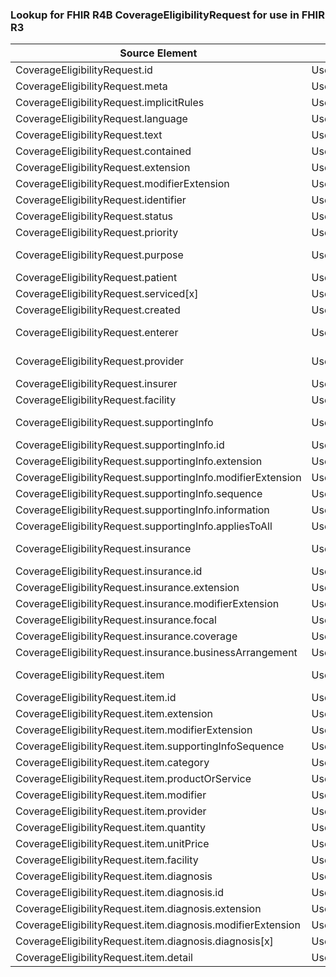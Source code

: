 ### Lookup for FHIR R4B CoverageEligibilityRequest for use in FHIR R3

| Source Element | Usage | Target |
| -------------- | ----- | ------ |
| CoverageEligibilityRequest.id | UseElementSameName | EligibilityRequest.id |
| CoverageEligibilityRequest.meta | UseElementSameName | EligibilityRequest.meta |
| CoverageEligibilityRequest.implicitRules | UseElementSameName | EligibilityRequest.implicitRules |
| CoverageEligibilityRequest.language | UseElementSameName | EligibilityRequest.language |
| CoverageEligibilityRequest.text | UseElementSameName | EligibilityRequest.text |
| CoverageEligibilityRequest.contained | UseElementSameName | EligibilityRequest.contained |
| CoverageEligibilityRequest.extension | UseElementSameName | EligibilityRequest.extension |
| CoverageEligibilityRequest.modifierExtension | UseElementSameName | EligibilityRequest.modifierExtension |
| CoverageEligibilityRequest.identifier | UseElementSameName | EligibilityRequest.identifier |
| CoverageEligibilityRequest.status | UseElementSameName | EligibilityRequest.status |
| CoverageEligibilityRequest.priority | UseElementSameName | EligibilityRequest.priority |
| CoverageEligibilityRequest.purpose | UseExtension | http://hl7.org/fhir/4.3/StructureDefinition/extension-CoverageEligibilityRequest.purpose |
| CoverageEligibilityRequest.patient | UseElementSameName | EligibilityRequest.patient |
| CoverageEligibilityRequest.serviced[x] | UseElementSameName | EligibilityRequest.serviced[x] |
| CoverageEligibilityRequest.created | UseElementSameName | EligibilityRequest.created |
| CoverageEligibilityRequest.enterer | UseExtension | http://hl7.org/fhir/4.3/StructureDefinition/extension-CoverageEligibilityRequest.enterer |
| CoverageEligibilityRequest.provider | UseExtension | http://hl7.org/fhir/4.3/StructureDefinition/extension-CoverageEligibilityRequest.provider |
| CoverageEligibilityRequest.insurer | UseElementSameName | EligibilityRequest.insurer |
| CoverageEligibilityRequest.facility | UseElementSameName | EligibilityRequest.facility |
| CoverageEligibilityRequest.supportingInfo | UseExtension | http://hl7.org/fhir/4.3/StructureDefinition/extension-CoverageEligibilityRequest.supportingInfo |
| CoverageEligibilityRequest.supportingInfo.id | UseExtensionFromAncestor | - |
| CoverageEligibilityRequest.supportingInfo.extension | UseExtensionFromAncestor | - |
| CoverageEligibilityRequest.supportingInfo.modifierExtension | UseExtensionFromAncestor | - |
| CoverageEligibilityRequest.supportingInfo.sequence | UseExtensionFromAncestor | - |
| CoverageEligibilityRequest.supportingInfo.information | UseExtensionFromAncestor | - |
| CoverageEligibilityRequest.supportingInfo.appliesToAll | UseExtensionFromAncestor | - |
| CoverageEligibilityRequest.insurance | UseExtension | http://hl7.org/fhir/4.3/StructureDefinition/extension-CoverageEligibilityRequest.insurance |
| CoverageEligibilityRequest.insurance.id | UseExtensionFromAncestor | - |
| CoverageEligibilityRequest.insurance.extension | UseExtensionFromAncestor | - |
| CoverageEligibilityRequest.insurance.modifierExtension | UseExtensionFromAncestor | - |
| CoverageEligibilityRequest.insurance.focal | UseExtensionFromAncestor | - |
| CoverageEligibilityRequest.insurance.coverage | UseExtensionFromAncestor | - |
| CoverageEligibilityRequest.insurance.businessArrangement | UseExtensionFromAncestor | - |
| CoverageEligibilityRequest.item | UseExtension | http://hl7.org/fhir/4.3/StructureDefinition/extension-CoverageEligibilityRequest.item |
| CoverageEligibilityRequest.item.id | UseExtensionFromAncestor | - |
| CoverageEligibilityRequest.item.extension | UseExtensionFromAncestor | - |
| CoverageEligibilityRequest.item.modifierExtension | UseExtensionFromAncestor | - |
| CoverageEligibilityRequest.item.supportingInfoSequence | UseExtensionFromAncestor | - |
| CoverageEligibilityRequest.item.category | UseExtensionFromAncestor | - |
| CoverageEligibilityRequest.item.productOrService | UseExtensionFromAncestor | - |
| CoverageEligibilityRequest.item.modifier | UseExtensionFromAncestor | - |
| CoverageEligibilityRequest.item.provider | UseExtensionFromAncestor | - |
| CoverageEligibilityRequest.item.quantity | UseExtensionFromAncestor | - |
| CoverageEligibilityRequest.item.unitPrice | UseExtensionFromAncestor | - |
| CoverageEligibilityRequest.item.facility | UseExtensionFromAncestor | - |
| CoverageEligibilityRequest.item.diagnosis | UseExtensionFromAncestor | - |
| CoverageEligibilityRequest.item.diagnosis.id | UseExtensionFromAncestor | - |
| CoverageEligibilityRequest.item.diagnosis.extension | UseExtensionFromAncestor | - |
| CoverageEligibilityRequest.item.diagnosis.modifierExtension | UseExtensionFromAncestor | - |
| CoverageEligibilityRequest.item.diagnosis.diagnosis[x] | UseExtensionFromAncestor | - |
| CoverageEligibilityRequest.item.detail | UseExtensionFromAncestor | - |
